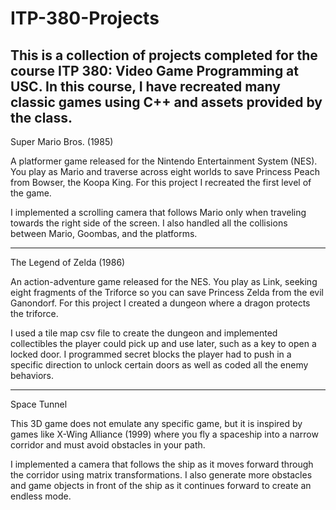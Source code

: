 # ITP-380-Projects
This is a collection of projects completed for the course ITP 380: Video Game Programming at USC.  In this course, I have recreated many classic games using C++ and assets provided by the class.
------------------------------------------------------------------------------------------------------------------------------------------
Super Mario Bros. (1985)

A platformer game released for the Nintendo Entertainment System (NES).  You play as Mario and traverse across eight worlds to save Princess Peach from Bowser, the Koopa King.  For this project I recreated the first level of the game.

I implemented a scrolling camera that follows Mario only when traveling towards the right side of the screen.  I also handled all the collisions between Mario, Goombas, and the platforms.  

------------------------------------------------------------------------------------------------------------------------------------------
The Legend of Zelda (1986)

An action-adventure game released for the NES.  You play as Link, seeking eight fragments of the Triforce so you can save Princess Zelda from the evil Ganondorf.  For this project I created a dungeon where a dragon protects the triforce.

I used a tile map csv file to create the dungeon and implemented collectibles the player could pick up and use later, such as a key to open a locked door.  I programmed secret blocks the player had to push in a specific direction to unlock certain doors as well as coded all the enemy behaviors.

------------------------------------------------------------------------------------------------------------------------------------------
Space Tunnel

This 3D game does not emulate any specific game, but it is inspired by games like X-Wing Alliance (1999) where you fly a spaceship into a narrow corridor and must avoid obstacles in your path.

I implemented a camera that follows the ship as it moves forward through the corridor using matrix transformations.  I also generate more obstacles and game objects in front of the ship as it continues forward to create an endless mode.  
